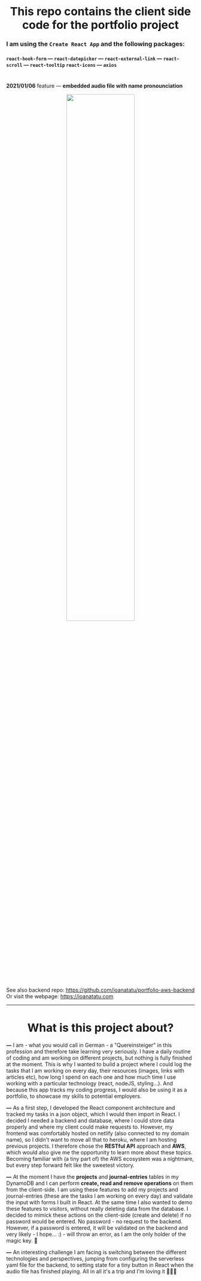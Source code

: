 <h1 align="center" style="font-size: 30px">This repo contains the client side code for the portfolio project</h1>

### I am using the `Create React App` and the following packages:

#### `react-hook-form` &#8212; `react-datepicker` &#8212; `react-external-link` &#8212; `react-scroll` &#8212; `react-tooltip` `react-icons` &#8212; `axios`

#

**2021/01/06** feature &#8212; **embedded audio file with name pronounciation**

<div align="center">
<img src="https://media.giphy.com/media/3RTGo5YQ6WeltjVyO5/giphy.gif" width="60%"/></div>

#

See also backend repo: https://github.com/ioanatatu/portfolio-aws-backend \
Or visit the webpage: https://ioanatatu.com

<hr style="margin-bottom: 40px">
<h1 align="center" style="font-size: 30px">What is this project about?</h1>

**&#8212;** I am - what you would call in German - a "Quereinsteiger" in this
profession and therefore take learning very seriously. I have a daily routine of
coding and am working on different projects, but nothing is fully finished at the
moment. This is why I wanted to build a project where I could log the tasks that I am
working on every day, their resources (images, links with articles etc), how long I
spend on each one and how much time I use working with a particular technology (react,
nodeJS, styling...). And because this app tracks my coding progress, I would also be
using it as a portfolio, to showcase my skills to potential employers.

**&#8212;** As a first step, I developed the React component architecture and tracked
my tasks in a json object, which I would then import in React. I decided I needed a
backend and database, where I could store data properly and where my client could make
requests to. However, my frontend was comfortably hosted on netlify (also connected to
my domain name), so I didn't want to move all that to heroku, where I am hosting
previous projects. I therefore chose the **RESTful API** approach and **AWS**, which
would also give me the opportunity to learn more about these topics. Becoming familiar
with (a tiny part of) the AWS ecosystem was a nightmare, but every step forward felt
like the sweetest victory.

**&#8212;** At the moment I have the **projects** and **journal-entries** tables in my
DynamoDB and I can perform **create, read and remove operations** on them from the
client-side. I am using these features to add my projects and journal-entries (these
are the tasks I am working on every day) and validate the input with forms I built in
React. At the same time I also wanted to demo these features to visitors, without
really deleting data from the database. I decided to mimick these actions on the
client-side (create and delete) if no password would be entered. No password - no
request to the backend. However, if a password is entered, it will be validated on the
backend and very likely - I hope... :) - will throw an error, as I am the only holder
of the magic key. 🔑

**&#8212;** An interesting challenge I am facing is switching between the different
technologies and perspectives, jumping from configuring the serverless yaml file for
the backend, to setting state for a tiny button in React when the audio file has
finished playing. All in all it's a trip and I'm loving it 👩🏻‍💻
